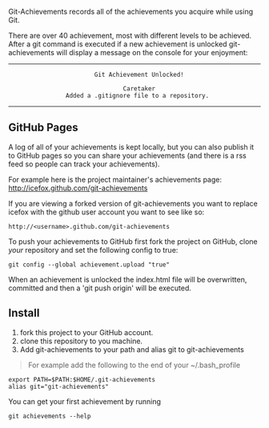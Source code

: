 Git-Achievements records all of the achievements you acquire while using Git.

There are over 40 achievement, most with different levels to be achieved.
After a git command is executed if a new achievement is unlocked
git-achievements will display a message on the console for your enjoyment:

********************************************************************************
                            Git Achievement Unlocked!                            

                                    Caretaker                                    
                    Added a .gitignore file to a repository.                    
********************************************************************************


GitHub Pages
------------

A log of all of your achievements is kept locally, but you can also publish
it to GitHub pages so you can share your achievements (and there is a rss
feed so people can track your achievements).

For example here is the project maintainer's achievements page: http://icefox.github.com/git-achievements

If you are viewing a forked version of git-achievements you want to replace icefox
with the github user account you want to see like so:

    http://<username>.github.com/git-achievements

To push your achievements to GitHub first fork the project on GitHub,
clone *your* repository and set the following config to true:

    git config --global achievement.upload "true"

When an achievement is unlocked the index.html file will be overwritten,
committed and then a 'git push origin' will be executed.


Install
-------
1. fork this project to your GitHub account.
2. clone this repository to you machine.
3. Add git-achievements to your path and alias git to git-achievements
>For example add the following to the end of your ~/.bash_profile

    export PATH=$PATH:$HOME/.git-achievements
    alias git="git-achievements"

You can get your first achievement by running

    git achievements --help
